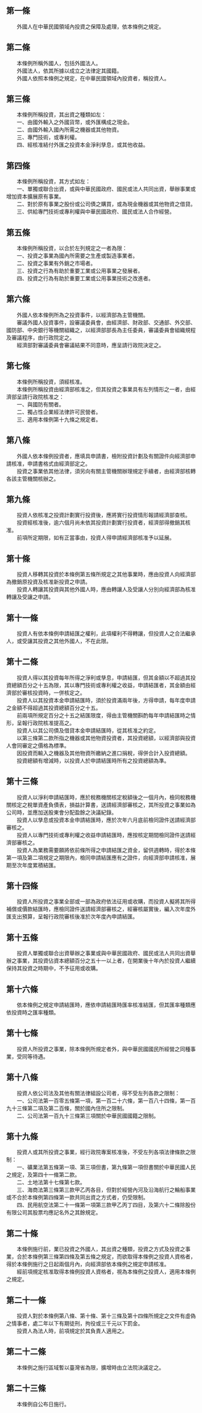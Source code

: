 第一條 
-------
　　外國人在中華民國領域內投資之保障及處理，依本條例之規定。  


第二條 
-------
　　本條例所稱外國人，包括外國法人。  
　　外國法人，依其所據以成立之法律定其國籍。  
　　外國人依照本條例之規定，在中華民國領域內投資者，稱投資人。  


第三條 
-------
　　本條例所稱投資，其出資之種類如左：  
　　一、由國外輸入之外國貨幣，或外匯構成之現金。  
　　二、由國外輸入國內所需之機器或其他物資。  
　　三、專門技術，或專利權。  
　　四、經核准結付外匯之投資本金淨利孳息，或其他收益。  


第四條 
-------
　　本條例所稱投資，其方式如左：  
　　一、單獨或聯合出資，或與中華民國政府、國民或法人共同出資，舉辦事業或增加資本擴展原有事業。  
　　二、對於原有事業之股份或公司債之購買，或為現金機器或其他物資之借貸。  
　　三、供給專門技術或專利權與中華民國政府、國民或法人合作經營。  


第五條 
-------
　　本條例所稱投資，以合於左列規定之一者為限：  
　　一、投資之事業為國內所需要之生產或製造事業者。  
　　二、投資之事業有外銷之市場者。  
　　三、投資之行為有助於重要工業或公用事業之發展者。  
　　四、投資之行為有助於重要工業或公用事業技術之改進者。  


第六條 
-------
　　外國人依本條例所為之投資事件，以經濟部為主管機關。  
　　審議外國人投資事件，設審議委員會，由經濟部、財政部、交通部、外交部、國防部、中央銀行等機關組織之，以經濟部部長為主任委員，審議委員會組織規程及審議程序，由行政院定之。  
　　經濟部對審議委員會審議結果不同意時，應呈請行政院決定之。  


第七條 
-------
　　本條例所稱投資，須經核准。  
　　本條例所稱投資由經濟部核准之，但其投資之事業具有左列情形之一者，由經濟部呈請行政院核准之：  
　　一、與國防有關者。  
　　二、獨占性企業經法律許可民營者。  
　　三、適用本條例第十九條之規定者。  


第八條 
-------
　　外國人依本條例投資者，應填具申請書，檢附投資計劃及有關證件向經濟部申請核准，申請書格式由經濟部定之。  
　　投資之事業依其他法律，須另向有關主管機關辦理規定手續者，由經濟部核轉各該主管機關核辦之。  


第九條 
-------
　　投資人依核准之投資計劃實行投資後，應將實行投資情形報請經濟部查核。  
　　投資經核准後，逾六個月尚未依其投資計劃實行投資者，經濟部得撤銷其核准。  
　　前項所定期限，如有正當事由，投資人得申請經濟部核准予以延展。  


第十條 
-------
　　投資人移轉其投資於本條例第五條所規定之其他事業時，應由投資人向經濟部為撤銷原投資及核准新投資之申請。  
　　投資人轉讓其投資與其他外國人時，應由轉讓人及受讓人分別向經濟部為核准轉讓及受讓之申請。  


第十一條 
---------
　　投資人有依本條例申請結匯之權利，此項權利不得轉讓，但投資人之合法繼承人，或受讓其投資之其他外國人，不在此限。  


第十二條 
---------
　　投資人得以其投資每年所得之淨利或孳息，申請結匯，但其金額以不超過其投資總額百分之十五為限，其以專門技術或專利權之收益，申請結匯者，其金額由經濟部於審核投資時，一併核定之。  
　　投資人以其投資本金申請結匯時，須於投資滿兩年後，方得申請，每年度申請之金額不得超過其投資總額百分之十五。  
　　前兩項所規定百分之十五之結匯限度，得由主管機關斟酌每年申請結匯時之情形，呈報行政院核准提高之。  
　　投資人以其公司債及借貸本金申請結匯時，從其核准之約定。  
　　以第三條第二款所指之機器或其他物資投資者，其投資總額，以經濟部與投資人會同審定之價格為標準。  
　　因投資而輸入之機器及其他物資所繳納之進口捐稅，得併合計入投資總額。  
　　投資總額有增減時，以投資人於申請結匯時所有之投資總額為準。  


第十三條 
---------
　　投資人以淨利申請結匯時，應於稅務機關核定稅額後之一個月內，檢同稅務機關核定之稅單資產負債表，損益計算書，送請經濟部審核之，其所投資之事業如為公司時，並應加送股東會分配盈餘之決議紀錄。  
　　投資人以孳息或投資本金申請結匯時，應於次年六月底前檢同證件送請經濟部審核之。  
　　投資人以專門技術或專利權之收益申請結匯時，應按核定期間檢同證件送請經濟部審核之。  
　　投資人為業務需要願將依前條所得之申請結匯之資金，留供週轉時，得於本條第一項及第二項規定之期限內，檢同申請結匯應有之證件，向經濟部申請核准，展期至次年度累積結匯。  


第十四條 
---------
　　投資人所投資之事業全部或一部為政府依法征用或收購，而投資人擬將其所得補償或價款結匯時，應檢同證件送請經濟部審核之，經審核屬實後，編入次年度外匯支出預算，呈報行政院審核後准於次年度內申請結匯。  


第十五條 
---------
　　投資人單獨或聯合出資舉辦之事業或與中華民國政府、國民或法人共同出資舉辦之事業，其投資佔資本總額百分之五十一以上者，在開業後十年內於投資人繼續保持其投資之時期中，不予征用或收購。  


第十六條 
---------
　　依本條例之規定申請結匯時，應依申請結匯時匯率核准結匯，但其匯率種類應依投資時之匯率種類。  


第十七條 
---------
　　投資人所投資之事業，除本條例所規定者外，與中華民國國民所經營之同種事業，受同等待遇。  


第十八條 
---------
　　投資人依公司法及其他有關法律組設公司者，得不受左列各款之限制：  
　　一、公司法第一百零五條第一項，第一百二十六條，第一百八十四條，第一百九十三條第二項及第二百條，關於國內住所之限制。  
　　二、公司法第一百九十三條第三項關於中華民國國籍之限制。  


第十九條 
---------
　　投資人或其所投資之事業，經行政院專案核准後，不受左列各項法律條款之限制：  
　　一、礦業法第五條第一項、第三項但書，第九條第一項但書關於中華民國人民之規定，及第四十一絛第二款。  
　　二、土地法第十七條第七款。  
　　三、海商法第三條第三款甲乙丙各目，但對於經營內河及沿海航行之輪船事業或不合於本條例第四條第一款共同出資之方式者，仍受限制。  
　　四、民用航空法第二十一條第一項第三款甲乙丙丁四目，及第六十二條除股份有限公司其股票均應記名外之其餘規定。  


第二十條 
---------
　　本條例施行前，業已投資之外國人，其出資之種類，投資之方式及投資之事業，合於本條例第三條第四條及第五條之規定，而欲取得本條例之投資人資格者，得於本條例施行之日起兩個月內，向經濟部依本條例之規定申請核准。  
　　經前項規定核准取得本條例投資人資格者，視為本條例之投資人，適用本條例之規定。  


第二十一條 
-----------
　　投資人對於本條例第八條、第十條、第十三條及第十四條所規定之文件有虛偽之情事者，處二年以下有期徒刑，拘役或三千元以下罰金。  
　　投資人為法人時，前項規定於其負責人適用之。  


第二十二條 
-----------
　　本條例之施行區域暫以臺灣省為限，擴增時由立法院決議定之。  


第二十三條 
-----------
　　本條例自公布日施行。